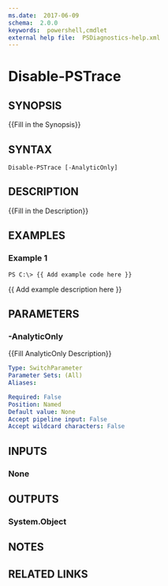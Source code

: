 ```yaml
---
ms.date:  2017-06-09
schema:  2.0.0
keywords:  powershell,cmdlet
external help file:  PSDiagnostics-help.xml
---
```


# Disable-PSTrace

## SYNOPSIS
{{Fill in the Synopsis}}

## SYNTAX

```
Disable-PSTrace [-AnalyticOnly]
```

## DESCRIPTION
{{Fill in the Description}}

## EXAMPLES

### Example 1
```
PS C:\> {{ Add example code here }}
```

{{ Add example description here }}

## PARAMETERS

### -AnalyticOnly
{{Fill AnalyticOnly Description}}

```yaml
Type: SwitchParameter
Parameter Sets: (All)
Aliases: 

Required: False
Position: Named
Default value: None
Accept pipeline input: False
Accept wildcard characters: False
```

## INPUTS

### None


## OUTPUTS

### System.Object

## NOTES

## RELATED LINKS

